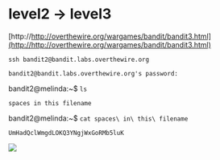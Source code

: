 # level2 -> level3

[http://http://overthewire.org/wargames/bandit/bandit3.html](http://http://overthewire.org/wargames/bandit/bandit3.html)


`ssh bandit2@bandit.labs.overthewire.org`

`bandit2@bandit.labs.overthewire.org's password: `

bandit2@melinda:~$ `ls`

    spaces in this filename


bandit2@melinda:~$ `cat spaces\ in\ this\ filename` 

    UmHadQclWmgdLOKQ3YNgjWxGoRMb5luK


![](http://i.imgur.com/BjyZ6tR.png)